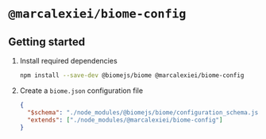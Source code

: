 # `@marcalexiei/biome-config`

## Getting started

1. Install required dependencies

   ```sh
   npm install --save-dev @biomejs/biome @marcalexiei/biome-config
   ```

2. Create a `biome.json` configuration file

   ```json
   {
     "$schema": "./node_modules/@biomejs/biome/configuration_schema.json",
     "extends": ["./node_modules/@marcalexiei/biome-config"]
   }
   ```
